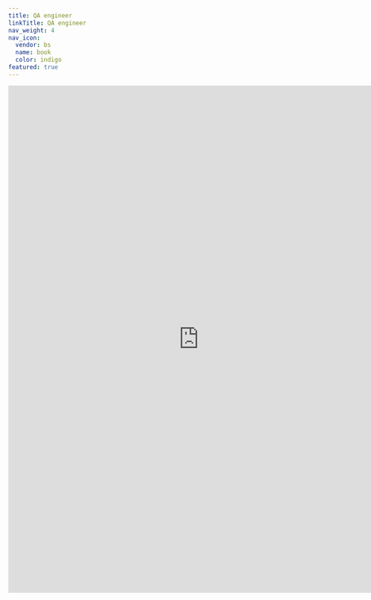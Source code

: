 ```yaml
---
title: QA engineer
linkTitle: QA engineer
nav_weight: 4
nav_icon:
  vendor: bs
  name: book
  color: indigo
featured: true  
---
```

<p align="center">
<iframe width="768" height="1024" src="https://roadmap.sh/qa?s=652b754df43a58c923ce9d26" frameborder="0" allow="accelerometer; autoplay; encrypted-media; gyroscope; picture-in-picture" allowfullscreen></iframe>
</p>
